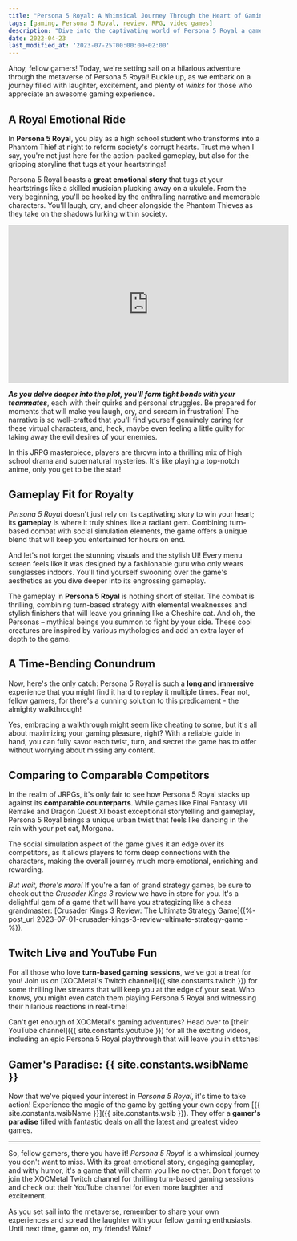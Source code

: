 ```yaml
---
title: "Persona 5 Royal: A Whimsical Journey Through the Heart of Gaming"
tags: [gaming, Persona 5 Royal, review, RPG, video games]
description: "Dive into the captivating world of Persona 5 Royal a game that takes you on a rollercoaster of emotions, unparalleled gameplay, and a journey you won't forget"
date: 2022-04-23
last_modified_at: '2023-07-25T00:00:00+02:00'
---
```


Ahoy, fellow gamers! Today, we're setting sail on a hilarious adventure through the metaverse of Persona 5 Royal! Buckle up, as we embark on a journey filled with laughter, excitement, and plenty of *winks* for those who appreciate an awesome gaming experience.

## **A Royal Emotional Ride**

In **Persona 5 Royal**, you play as a high school student who transforms into a Phantom Thief at night to reform society's corrupt hearts. Trust me when I say, you're not just here for the action-packed gameplay, but also for the gripping storyline that tugs at your heartstrings!

Persona 5 Royal boasts a **great emotional story** that tugs at your heartstrings like a skilled musician plucking away on a ukulele. From the very beginning, you'll be hooked by the enthralling narrative and memorable characters. You'll laugh, cry, and cheer alongside the Phantom Thieves as they take on the shadows lurking within society.

<iframe width="560" height="315" src="https://www.youtube-nocookie.com/embed/Es30UAgd9eQ" title="YouTube video player" frameborder="0" allow="accelerometer; autoplay; clipboard-write; encrypted-media; gyroscope; picture-in-picture; web-share" allowfullscreen></iframe>

_**As you delve deeper into the plot, you'll form tight bonds with your teammates**_, each with their quirks and personal struggles. Be prepared for moments that will make you laugh, cry, and scream in frustration! The narrative is so well-crafted that you'll find yourself genuinely caring for these virtual characters, and, heck, maybe even feeling a little guilty for taking away the evil desires of your enemies.

In this JRPG masterpiece, players are thrown into a thrilling mix of high school drama and supernatural mysteries. It's like playing a top-notch anime, only you get to be the star!

## **Gameplay Fit for Royalty**

*Persona 5 Royal* doesn't just rely on its captivating story to win your heart; its **gameplay** is where it truly shines like a radiant gem. Combining turn-based combat with social simulation elements, the game offers a unique blend that will keep you entertained for hours on end.

And let's not forget the stunning visuals and the stylish UI! Every menu screen feels like it was designed by a fashionable guru who only wears sunglasses indoors. You'll find yourself swooning over the game's aesthetics as you dive deeper into its engrossing gameplay.

The gameplay in **Persona 5 Royal** is nothing short of stellar. The combat is thrilling, combining turn-based strategy with elemental weaknesses and stylish finishers that will leave you grinning like a Cheshire cat. And oh, the Personas – mythical beings you summon to fight by your side. These cool creatures are inspired by various mythologies and add an extra layer of depth to the game.

## **A Time-Bending Conundrum**

Now, here's the only catch: Persona 5 Royal is such a **long and immersive** experience that you might find it hard to replay it multiple times. Fear not, fellow gamers, for there's a cunning solution to this predicament - the almighty walkthrough!

Yes, embracing a walkthrough might seem like cheating to some, but it's all about maximizing your gaming pleasure, right? With a reliable guide in hand, you can fully savor each twist, turn, and secret the game has to offer without worrying about missing any content.

## **Comparing to Comparable Competitors**

In the realm of JRPGs, it's only fair to see how Persona 5 Royal stacks up against its **comparable counterparts**. While games like Final Fantasy VII Remake and Dragon Quest XI boast exceptional storytelling and gameplay, Persona 5 Royal brings a unique urban twist that feels like dancing in the rain with your pet cat, Morgana.

The social simulation aspect of the game gives it an edge over its competitors, as it allows players to form deep connections with the characters, making the overall journey much more emotional, enriching and rewarding.

*But wait, there's more!* If you're a fan of grand strategy games, be sure to check out the *Crusader Kings 3* review we have in store for you. It's a delightful gem of a game that will have you strategizing like a chess grandmaster: [Crusader Kings 3 Review: The Ultimate Strategy Game]({%- post_url 2023-07-01-crusader-kings-3-review-ultimate-strategy-game -%}).

## **Twitch Live and YouTube Fun**

For all those who love **turn-based gaming sessions**, we've got a treat for you! Join us on [XOCMetal's Twitch channel]({{ site.constants.twitch }}) for some thrilling live streams that will keep you at the edge of your seat. Who knows, you might even catch them playing Persona 5 Royal and witnessing their hilarious reactions in real-time!

Can't get enough of XOCMetal's gaming adventures? Head over to [their YouTube channel]({{ site.constants.youtube }}) for all the exciting videos, including an epic Persona 5 Royal playthrough that will leave you in stitches!

## **Gamer's Paradise: {{ site.constants.wsibName }}**

Now that we've piqued your interest in *Persona 5 Royal*, it's time to take action! Experience the magic of the game by getting your own copy from [{{ site.constants.wsibName }}]({{ site.constants.wsib }}). They offer a **gamer's paradise** filled with fantastic deals on all the latest and greatest video games.

---

So, fellow gamers, there you have it! *Persona 5 Royal* is a whimsical journey you don't want to miss. With its great emotional story, engaging gameplay, and witty humor, it's a game that will charm you like no other. Don't forget to join the XOCMetal Twitch channel for thrilling turn-based gaming sessions and check out their YouTube channel for even more laughter and excitement.

As you set sail into the metaverse, remember to share your own experiences and spread the laughter with your fellow gaming enthusiasts. Until next time, game on, my friends! *Wink!*
